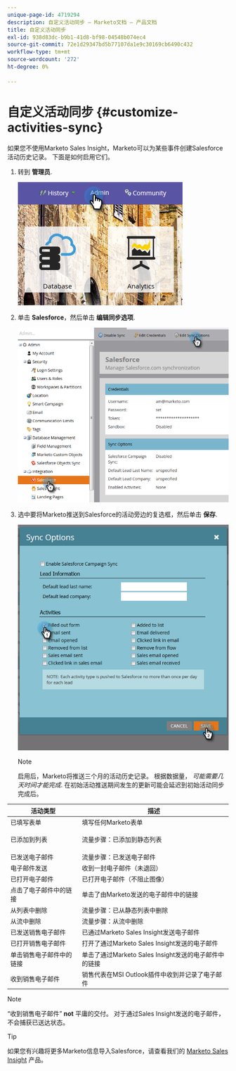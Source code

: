 ```yaml
---
unique-page-id: 4719294
description: 自定义活动同步 — Marketo文档 — 产品文档
title: 自定义活动同步
exl-id: 938d83dc-b9b1-41d8-bf98-04548b074ec4
source-git-commit: 72e1d29347bd5b77107da1e9c30169cb6490c432
workflow-type: tm+mt
source-wordcount: '272'
ht-degree: 0%

---
```


# 自定义活动同步 {#customize-activities-sync}

如果您不使用Marketo Sales Insight，Marketo可以为某些事件创建Salesforce活动历史记录。 下面是如何启用它们。

1. 转到 **管理员**.

   ![](assets/admin.png)

1. 单击 **Salesforce**，然后单击 **编辑同步选项**.

   ![](assets/two-1.png)

1. 选中要将Marketo推送到Salesforce的活动旁边的复选框，然后单击 **保存**.

   ![](assets/three-1.png)

   >[!NOTE]
   >
   >启用后，Marketo将推送三个月的活动历史记录。 根据数据量， _可能需要几天时间才能完成_. 在初始活动推送期间发生的更新可能会延迟到初始活动同步完成后。

<table> 
 <colgroup> 
  <col> 
  <col> 
 </colgroup> 
 <thead> 
  <tr> 
   <th>活动类型</th> 
   <th>描述</th> 
  </tr> 
 </thead> 
 <tbody> 
  <tr> 
   <td>已填写表单</td> 
   <td>填写任何Marketo表单</td> 
  </tr> 
  <tr> 
   <td>已添加到列表</td> 
   <td><p>流量步骤：已添加到静态列表</p></td> 
  </tr> 
  <tr> 
   <td>已发送电子邮件</td> 
   <td>流量步骤：已发送电子邮件</td> 
  </tr> 
  <tr> 
   <td>电子邮件发送</td> 
   <td>收到一封电子邮件（未退回）</td> 
  </tr> 
  <tr> 
   <td>已打开电子邮件</td> 
   <td>已打开电子邮件（不阻止图像）</td> 
  </tr> 
  <tr> 
   <td>点击了电子邮件中的链接</td> 
   <td>单击了由Marketo发送的电子邮件中的链接</td> 
  </tr> 
  <tr> 
   <td>从列表中删除</td> 
   <td>流量步骤：已从静态列表中删除</td> 
  </tr> 
  <tr> 
   <td>从流中删除</td> 
   <td>流量步骤：从流中删除</td> 
  </tr> 
  <tr> 
   <td>已发送销售电子邮件</td> 
   <td>已通过Marketo Sales Insight发送电子邮件</td> 
  </tr> 
  <tr> 
   <td>已打开销售电子邮件</td> 
   <td>打开了通过Marketo Sales Insight发送的电子邮件</td> 
  </tr> 
  <tr> 
   <td>单击销售电子邮件中的链接</td> 
   <td>单击了通过Marketo Sales Insight发送的电子邮件中的链接</td> 
  </tr> 
  <tr> 
   <td>收到销售电子邮件</td> 
   <td>销售代表在MSI Outlook插件中收到并记录了电子邮件</td> 
  </tr> 
 </tbody> 
</table>

>[!NOTE]
>
>“收到销售电子邮件” **not** 平庸的交付。 对于通过Sales Insight发送的电子邮件，不会捕获已送达状态。

>[!TIP]
>
>如果您有兴趣将更多Marketo信息导入Salesforce，请查看我们的 [Marketo Sales Insight](/help/marketo/product-docs/marketo-sales-insight/msi-for-salesforce/installation/install-marketo-sales-insight-package-in-salesforce-appexchange.md) 产品。
